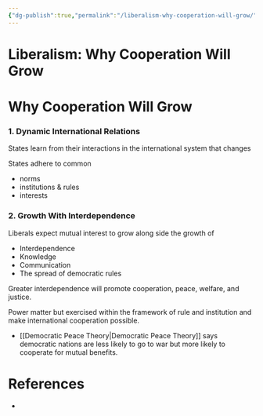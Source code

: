 ```yaml
---
{"dg-publish":true,"permalink":"/liberalism-why-cooperation-will-grow/"}
---
```


# Liberalism: Why Cooperation Will Grow

# Why Cooperation Will Grow

### 1. Dynamic International Relations

States learn from their interactions in the international system that changes

States adhere to common

- norms
- institutions & rules
- interests

### 2. Growth With Interdependence

Liberals expect mutual interest to grow along side the growth of

- Interdependence
- Knowledge
- Communication
- The spread of democratic rules

Greater interdependence will promote cooperation, peace, welfare, and justice.

Power matter but exercised within the framework of rule and institution and make international cooperation possible.

- [[Democratic Peace Theory\|Democratic Peace Theory]] says democratic nations are less likely to go to war but more likely to cooperate for mutual benefits.

# References

- [^1]: [[Chapter 2 The Theoretical Foundation of Global Governance\|Chapter 2 The Theoretical Foundation of Global Governance]]